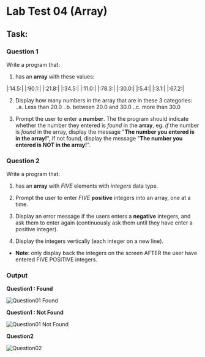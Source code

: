 # Lab Test 04 (Array)

## Task:

### Question 1
Write a program that:

1. has an **array** with these values:

|:14.5:| |:90.1:| |:21.8:| |:34.5:| |:11.0:| |:78.3:| |:30.0:| |:5.4:| |:3.1:| |:67.2:|

2. Display how many numbers in the array that are in these 3 categories:
..a. Less than 20.0
..b. between 20.0 and 30.0
..c. more than 30.0

3. Prompt the user to enter a **number**. The the program should indicate whether the number they entered is *found* in the **array**, eg. *if* the number is *found* in the array, display the message "**The number you entered is in the array!**", if not found, display the message "**The number you entered is NOT in the array!**".

### Question 2
Write a program that:

1. has an **array** with *FIVE* elements with *integers* data type.

2. Prompt the user to enter *FIVE* **positive** integers into an array, one at a time.

3. Display an error message if the users enters a **negative** integers, and ask them to enter again (continuously ask them until they have enter a positive integer).

4. Display the integers vertically (each integer on a new line).

* **Note**: only display back the integers on the screen AFTER the user have entered FIVE POSITIVE integers.

### Output

**Question1 : Found**

![Question01  Found](https://github.com/yclim95/GuideToCPPBegineer01/blob/master/LabTest04/Question01/found.PNG)



**Question1 : Not Found**

![Question01  Not Found](https://github.com/yclim95/GuideToCPPBegineer01/blob/master/LabTest04/Question01/not_found.PNG)



**Question2**

![Question02](https://github.com/yclim95/GuideToCPPBegineer01/blob/master/LabTest04/Question02/positiveInt.PNG)
